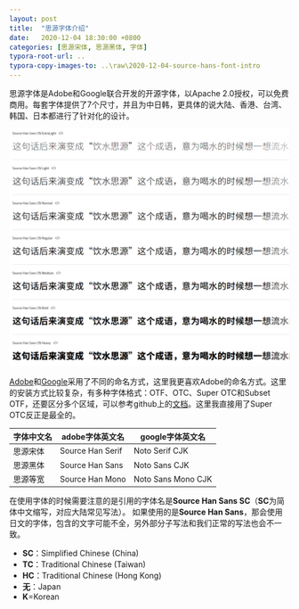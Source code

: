 ```yaml
---
layout: post
title:  "思源字体介绍"
date:   2020-12-04 18:30:00 +0800
categories: [思源宋体, 思源黑体, 字体]
typora-root-url: ..
typora-copy-images-to: ..\raw\2020-12-04-source-hans-font-intro
---
```


思源字体是Adobe和Google联合开发的开源字体，以Apache 2.0授权，可以免费商用。每套字体提供了7个尺寸，并且为中日韩，更具体的说大陆、香港、台湾、韩国、日本都进行了针对化的设计。

![image-20201204191346712](/raw/2020-12-04-source-hans-font-intro/image-20201204191346712.png)

[Adobe](https://github.com/adobe-fonts)和[Google](https://www.google.com/get/noto/help/cjk/)采用了不同的命名方式，这里我更喜欢Adobe的命名方式。这里的安装方式比较复杂，有多种字体格式：OTF、OTC、Super OTC和Subset OTF，还要区分多个区域，可以参考github上的[文档](https://github.com/adobe-fonts/source-han-sans/raw/release/SourceHanSansReadMe.pdf)。这里我直接用了Super OTC反正是最全的。

| 字体中文名 | adobe字体英文名  | google字体英文名   |
| ---------- | ---------------- | ------------------ |
| 思源宋体   | Source Han Serif | Noto Serif CJK     |
| 思源黑体   | Source Han Sans  | Noto Sans CJK      |
| 思源等宽   | Source Han Mono  | Noto Sans Mono CJK |

在使用字体的时候需要注意的是引用的字体名是**Source Han Sans SC**（**SC**为简体中文缩写，对应大陆常见写法）。 如果使用的是**Source Han Sans**，那会使用日文的字体，包含的文字可能不全，另外部分子写法和我们正常的写法也会不一致。

- **SC**：Simplified Chinese (China)
- **TC**：Traditional Chinese (Taiwan)
- **HC**：Traditional Chinese (Hong Kong)
- **无**：Japan
- **K**=Korean

